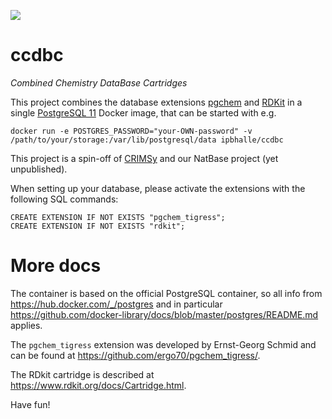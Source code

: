 [![](https://img.shields.io/docker/cloud/build/ipbhalle/ccdbc.svg)](https://hub.docker.com/r/ipbhalle/ccdbc/builds/)

# ccdbc
_Combined Chemistry DataBase Cartridges_

This project combines the database extensions [pgchem](https://github.com/ergo70/pgchem_tigress) and [RDKit](https://github.com/rdkit/rdkit) in a single [PostgreSQL 11](https://www.postgresql.org/) Docker image, that can be started with e.g. 

    docker run -e POSTGRES_PASSWORD="your-OWN-password" -v /path/to/your/storage:/var/lib/postgresql/data ipbhalle/ccdbc

This project is a spin-off of [CRIMSy](https://github.com/ipb-halle/CRIMSy) and our NatBase project (yet unpublished).

When setting up your database, please activate the extensions with the following SQL commands:

    CREATE EXTENSION IF NOT EXISTS "pgchem_tigress";
    CREATE EXTENSION IF NOT EXISTS "rdkit";
    
# More docs

The container is based on the official PostgreSQL container, so all info from https://hub.docker.com/_/postgres and in particular https://github.com/docker-library/docs/blob/master/postgres/README.md applies.

The `pgchem_tigress` extension was developed by Ernst-Georg Schmid
and can be found at https://github.com/ergo70/pgchem_tigress/.

The RDkit cartridge is described at https://www.rdkit.org/docs/Cartridge.html.

Have fun!

